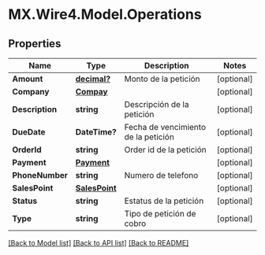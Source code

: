# MX.Wire4.Model.Operations
## Properties

Name | Type | Description | Notes
------------ | ------------- | ------------- | -------------
**Amount** | [**decimal?**](BigDecimal.md) | Monto de la petición | [optional] 
**Company** | [**Compay**](Compay.md) |  | [optional] 
**Description** | **string** | Descripción de la petición | [optional] 
**DueDate** | **DateTime?** | Fecha de vencimiento de la petición | [optional] 
**OrderId** | **string** | Order id de la petición | [optional] 
**Payment** | [**Payment**](Payment.md) |  | [optional] 
**PhoneNumber** | **string** | Numero de telefono | [optional] 
**SalesPoint** | [**SalesPoint**](SalesPoint.md) |  | [optional] 
**Status** | **string** | Estatus de la petición | [optional] 
**Type** | **string** | Tipo de petición de cobro | [optional] 

[[Back to Model list]](../README.md#documentation-for-models) [[Back to API list]](../README.md#documentation-for-api-endpoints) [[Back to README]](../README.md)

